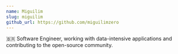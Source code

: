 ```yaml
---
name: Miguilim
slug: miguilim
github_url: https://github.com/miguilimzero
---
```


🇧🇷 Software Engineer, working with data-intensive applications and contributing to the open-source community.
